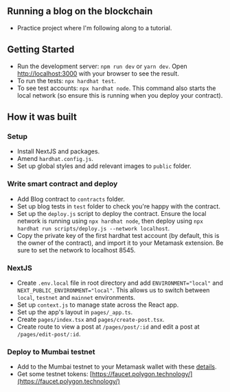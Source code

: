 ## Running a blog on the blockchain

- Practice project where I'm following along to a tutorial.

## Getting Started

- Run the development server: `npm run dev` or `yarn dev`. Open [http://localhost:3000](http://localhost:3000) with your browser to see the result.
- To run the tests: `npx hardhat test`.
- To see test accounts: `npx hardhat node`. This command also starts the local network (so ensure this is running when you deploy your contract).

## How it was built

### Setup

- Install NextJS and packages.
- Amend `hardhat.config.js`.
- Set up global styles and add relevant images to `public` folder.

### Write smart contract and deploy

- Add Blog contract to `contracts` folder.
- Set up blog tests in `test` folder to check you're happy with the contract.
- Set up the `deploy.js` script to deploy the contract. Ensure the local network is running using `npx hardhat node`, then deploy using `npx hardhat run scripts/deploy.js --network localhost`.
- Copy the private key of the first hardhat test account (by default, this is the owner of the contract), and import it to your Metamask extension. Be sure to set the network to localhost 8545.

### NextJS

- Create `.env.local` file in root directory and add `ENVIRONMENT="local"` and `NEXT_PUBLIC_ENVIRONMENT="local"`. This allows us to switch between `local`, `testnet` and `mainnet` environments.
- Set up `context.js` to manage state across the React app.
- Set up the app's layout in `pages/_app.ts`.
- Create `pages/index.tsx` and `pages/create-post.tsx`.
- Create route to view a post at `/pages/post/:id` and edit a post at `/pages/edit-post/:id`.

### Deploy to Mumbai testnet

- Add to the Mumbai testnet to your Metamask wallet with these [details](https://docs.polygon.technology/docs/develop/network-details/network/).
- Get some testnet tokens: [https://faucet.polygon.technology/](https://faucet.polygon.technology/)
